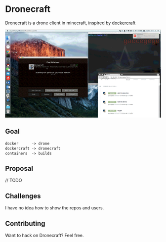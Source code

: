 # Dronecraft

Dronecraft is a drone client in minecraft, inspired by [dockercraft](https://github.com/docker/dockercraft)

![](./docs/gifs/dronecraft-slow.gif)

## Goal

```
docker      -> drone
dockercraft -> dronecraft
containers  -> builds
```

## Proposal

// TODO

## Challenges

I have no idea how to show the repos and users.

## Contributing

Want to hack on Dronecraft? Feel free.

